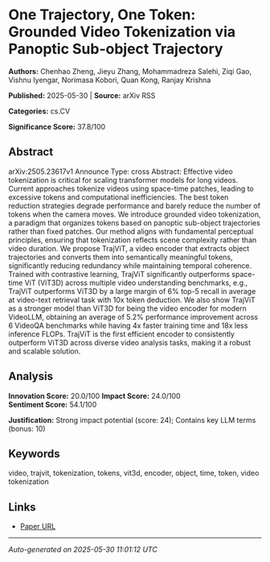 # One Trajectory, One Token: Grounded Video Tokenization via Panoptic Sub-object Trajectory

**Authors:** Chenhao Zheng, Jieyu Zhang, Mohammadreza Salehi, Ziqi Gao, Vishnu Iyengar, Norimasa Kobori, Quan Kong, Ranjay Krishna

**Published:** 2025-05-30 | **Source:** arXiv RSS

**Categories:** cs.CV

**Significance Score:** 37.8/100

## Abstract

arXiv:2505.23617v1 Announce Type: cross 
Abstract: Effective video tokenization is critical for scaling transformer models for long videos. Current approaches tokenize videos using space-time patches, leading to excessive tokens and computational inefficiencies. The best token reduction strategies degrade performance and barely reduce the number of tokens when the camera moves. We introduce grounded video tokenization, a paradigm that organizes tokens based on panoptic sub-object trajectories rather than fixed patches. Our method aligns with fundamental perceptual principles, ensuring that tokenization reflects scene complexity rather than video duration. We propose TrajViT, a video encoder that extracts object trajectories and converts them into semantically meaningful tokens, significantly reducing redundancy while maintaining temporal coherence. Trained with contrastive learning, TrajViT significantly outperforms space-time ViT (ViT3D) across multiple video understanding benchmarks, e.g., TrajViT outperforms ViT3D by a large margin of 6% top-5 recall in average at video-text retrieval task with 10x token deduction. We also show TrajViT as a stronger model than ViT3D for being the video encoder for modern VideoLLM, obtaining an average of 5.2% performance improvement across 6 VideoQA benchmarks while having 4x faster training time and 18x less inference FLOPs. TrajViT is the first efficient encoder to consistently outperform ViT3D across diverse video analysis tasks, making it a robust and scalable solution.

## Analysis

**Innovation Score:** 20.0/100
**Impact Score:** 24.0/100  
**Sentiment Score:** 54.1/100

**Justification:** Strong impact potential (score: 24); Contains key LLM terms (bonus: 10)

## Keywords

video, trajvit, tokenization, tokens, vit3d, encoder, object, time, token, video tokenization

## Links

- [Paper URL](https://arxiv.org/abs/2505.23617)

---
*Auto-generated on 2025-05-30 11:01:12 UTC*

